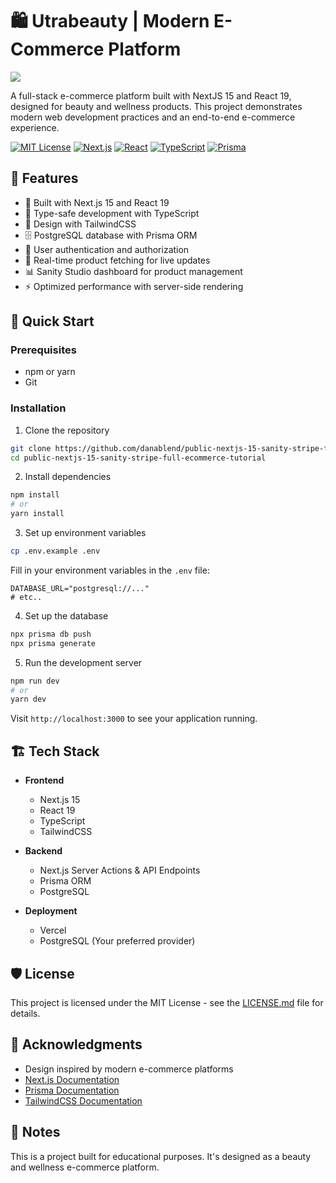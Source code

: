 # 🛍️ Utrabeauty | Modern E-Commerce Platform
[<img src="assets/thumbnail.jpg" target="_blank">](https://www.youtube.com/watch?v=-_-kvPiMybw)

A full-stack e-commerce platform built with NextJS 15 and React 19, designed for beauty and wellness products. This project demonstrates modern web development practices and an end-to-end e-commerce experience.

[![MIT License](https://img.shields.io/badge/License-MIT-green.svg)](https://choosealicense.com/licenses/mit/)
[![Next.js](https://img.shields.io/badge/Next.js%2015-black?style=flat&logo=next.js&logoColor=white)](https://nextjs.org/)
[![React](https://img.shields.io/badge/React%2019-61DAFB?style=flat&logo=react&logoColor=black)](https://react.dev/)
[![TypeScript](https://img.shields.io/badge/TypeScript-007ACC?style=flat&logo=typescript&logoColor=white)](https://www.typescriptlang.org/)
[![Prisma](https://img.shields.io/badge/Prisma-2D3748?style=flat&logo=prisma&logoColor=white)](https://www.prisma.io/)

## 🌟 Features

- 🚀 Built with Next.js 15 and React 19
- 💎 Type-safe development with TypeScript
- 🎨 Design with TailwindCSS
- 🗄️ PostgreSQL database with Prisma ORM
- 🔐 User authentication and authorization
- 🛒 Real-time product fetching for live updates
- 📊 Sanity Studio dashboard for product management
- ⚡ Optimized performance with server-side rendering

## 🚀 Quick Start

### Prerequisites
- npm or yarn
- Git

### Installation

1. Clone the repository
```bash
git clone https://github.com/danablend/public-nextjs-15-sanity-stripe-full-ecommerce-tutorial.git
cd public-nextjs-15-sanity-stripe-full-ecommerce-tutorial
```

2. Install dependencies
```bash
npm install
# or
yarn install
```

3. Set up environment variables
```bash
cp .env.example .env
```
Fill in your environment variables in the `.env` file:
```env
DATABASE_URL="postgresql://..."
# etc..
```

4. Set up the database
```bash
npx prisma db push
npx prisma generate
```

5. Run the development server
```bash
npm run dev
# or
yarn dev
```

Visit `http://localhost:3000` to see your application running.

## 🏗️ Tech Stack

- **Frontend**
  - Next.js 15
  - React 19
  - TypeScript
  - TailwindCSS

- **Backend**
  - Next.js Server Actions & API Endpoints
  - Prisma ORM
  - PostgreSQL

- **Deployment**
  - Vercel
  - PostgreSQL (Your preferred provider)

## 🛡️ License
This project is licensed under the MIT License - see the [LICENSE.md](LICENSE.md) file for details.

## 🙏 Acknowledgments
- Design inspired by modern e-commerce platforms
- [Next.js Documentation](https://nextjs.org/docs)
- [Prisma Documentation](https://www.prisma.io/docs)
- [TailwindCSS Documentation](https://tailwindcss.com/docs)

## 📝 Notes
This is a project built for educational purposes. It's designed as a beauty and wellness e-commerce platform.